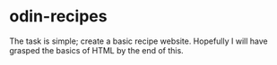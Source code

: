 # odin-recipes
The task is simple; create a basic recipe website.
Hopefully I will have grasped the basics of HTML by the end of this. 
